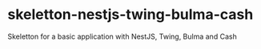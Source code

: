 # skeletton-nestjs-twing-bulma-cash
Skeletton for a basic application with NestJS, Twing, Bulma and Cash
